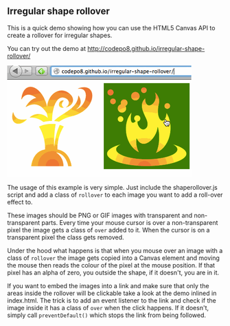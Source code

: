 Irregular shape rollover
------------------------

This is a quick demo showing how you can use the HTML5 Canvas API to create a rollover for irregular shapes. 

You can try out the demo at http://codepo8.github.io/irregular-shape-rollover/ 

![Rollover demo](rollover.gif)

The usage of this example is very simple. Just include the shaperollover.js script and add a class of `rollover` to each image you want to add a roll-over effect to. 

These images should be PNG or GIF images with transparent and non-transparent parts. Every time your mouse cursor is over a non-transparent pixel the image gets a class of `over` added to it. When the cursor is on a transparent pixel the class gets removed.

Under the hood what happens is that when you mouse over an image with a class of `rollover` the image gets copied into a Canvas element and moving the mouse then reads the colour of the pixel at the mouse position. If that pixel has an alpha of zero, you outside the shape, if it doesn't, you are in it.

If you want to embed the images into a link and make sure that only the areas inside the rollover will be clickable take a look at the demo inlined in index.html. The trick is to add an event listener to the link and check if the image inside it has a class of `over` when the click happens. If it doesn't, simply call `preventDefault()` which stops the link from being followed.




